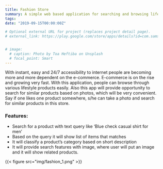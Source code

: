 ```yaml
---
title: Fashion Store
summary: A simple web based application for searching and browsing lifestyle products. Users can search with text and image. 
tags:
date: "2019-09-15T00:00:00Z"

# Optional external URL for project (replaces project detail page).
# external_link: https://play.google.com/store/apps/details?id=com.samsung.android.sdrawing&hl=en_US


# image:
  # caption: Photo by Toa Heftiba on Unsplash
  # focal_point: Smart
---
```


With instant, easy and 24/7 accessibility to internet people are becoming more and more dependent on the e-commerce. E-commerce is on the rise and growing very fast. With this application, people can browse through various lifestyle products easily. Also this app will provide opportunity to search for similar products based on photos, which will be very convenient. Say if one likes one product somewhere, s/he can take a photo and search for similar products in this store.

### Features:
- Search for a product with text query like ‘Blue check casual shirt for men’
- Based on the query it will show list of items that matches
- It will classify a product’s category based on short description
- It will provide search features with image, where user will put an image and it will show related products.

{{< figure src="img/fashion_1.png" >}}

 
